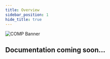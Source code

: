 ```yaml
---
title: Overview
sidebar_position: 1
hide_title: true
---
```


![COMP Banner](/img/docs/comp/comp-banner.webp)

## Documentation coming soon...